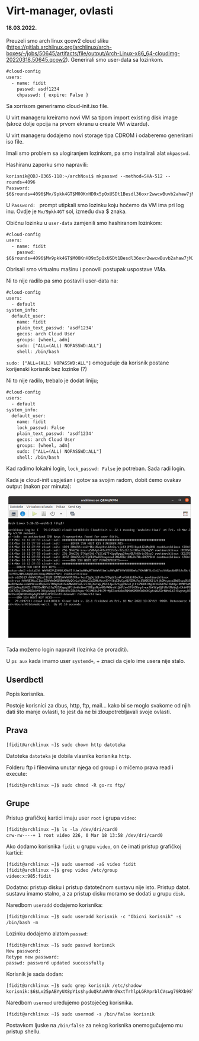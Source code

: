 # Virt-manager, ovlasti

#### 18.03.2022.

Preuzeli smo arch linux qcow2 cloud sliku (https://gitlab.archlinux.org/archlinux/arch-boxes/-/jobs/50645/artifacts/file/output/Arch-Linux-x86_64-cloudimg-20220318.50645.qcow2). Generirali smo user-data sa lozinkom.

```
#cloud-config
users:
  - name: fidit
    passwd: asdf1234
    chpasswd: { expire: False }
```

Sa xorrisom generiramo cloud-init.iso file. 

U virt manageru kreiramo novi VM sa tipom import existing disk image (skroz dolje opcija na prvom ekranu u create VM wizardu).

U virt manageru dodajemo novi storage tipa CDROM i odaberemo generirani iso file. 

Imali smo problem sa ulogiranjem lozinkom, pa smo instalirali alat `mkpasswd`.

Hashiranu zaporku smo napravili:

```shell
korisnik@ODJ-O365-118:~/archNovi$ mkpasswd --method=SHA-512 --rounds=4096
Password: 
$6$rounds=4096$Mv/9pkk4GT$M0OKnHD9x5pOxUSDt1Besdl36oxr2wwcwBuvb2ahaw7jMJA9SI2RLT.e.MCS2393SSsp7AsMm4PnwEdVM70Dj.
```

U `Password: ` prompt utipkali smo lozinku koju hoćemo da VM ima pri log inu. Ovdje je `Mv/9pkk4GT` sol, između dva $ znaka.


Običnu lozinku u `user-data` zamjenili smo hashiranom lozinkom:

```
#cloud-config
users:
  - name: fidit
    passwd: $6$rounds=4096$Mv9pkk4GT$M0OKnHD9x5pOxUSDt1Besdl36oxr2wwcwBuvb2ahaw7jMJA9SI2RLT.e.MCS2393SSsp7AsMm4PnwEdVM70Dj
```

Obrisali smo virtualnu mašinu i ponovili postupak uspostave VMa.

Ni to nije radilo pa smo postavili user-data na:


```
#cloud-config
users:
  - default
system_info:
  default_user:
    name: fidit
    plain_text_passwd: 'asdf1234'
    gecos: arch Cloud User
    groups: [wheel, adm]
    sudo: ["ALL=(ALL) NOPASSWD:ALL"]
    shell: /bin/bash

```

`sudo: ["ALL=(ALL) NOPASSWD:ALL"]` omogućuje da korisnik postane korijenski korisnik bez lozinke (?)

Ni to nije radilo, trebalo je dodat liniju;

```
#cloud-config
users:
  - default
system_info:
  default_user:
    name: fidit
    lock_passwd: False
    plain_text_passwd: 'asdf1234'
    gecos: arch Cloud User
    groups: [wheel, adm]
    sudo: ["ALL=(ALL) NOPASSWD:ALL"]
    shell: /bin/bash
```

Kad radimo lokalni login, `lock_passwd: False` je potreban. Sada radi login.

Kada je cloud-init uspješan i gotov sa svojim radom, dobit ćemo ovakav output (nakon par minuta):

<img src="Slika zaslona s 2022-03-18 14-38-46.png"></img>

Tada možemo login napravit (lozinka će proraditi).

U `ps aux` kada imamo user `systemd+`, + znaci da cjelo ime usera nije stalo.

## Userdbctl

Popis korisnika.

Postoje korisnici za dbus, http, ftp, mail... kako bi se moglo svakome od njih dati što manje ovlasti, to jest da ne bi zloupotrebljavali svoje ovlasti.

## Prava

```shell
[fidit@archlinux ~]$ sudo chown http datoteka
```

Datoteka `datoteka` je dobila vlasnika korisnika `http`.

Folderu ftp i fileovima unutar njega od group i o mičemo prava read i execute:

```shell
[fidit@archlinux ~]$ sudo chmod -R go-rx ftp/
```

## Grupe

Pristup grafičkoj kartici imaju user `root` i grupa `video`:

```shell
[fidit@archlinux ~]$ ls -la /dev/dri/card0
crw-rw----+ 1 root video 226, 0 Mar 18 13:58 /dev/dri/card0
```

Ako dodamo korisnika `fidit` u grupu `video`, on će imati pristup grafičkoj kartici:

```shell
[fidit@archlinux ~]$ sudo usermod -aG video fidit
[fidit@archlinux ~]$ grep video /etc/group
video:x:985:fidit
```

Dodatno: pristup disku i pristup datotečnom sustavu nije isto. Pristup datot. sustavu imamo stalno, a za pristup disku moramo se dodati u grupu `disk`.

Naredbom `useradd` dodajemo korisnika:

```shell
[fidit@archlinux ~]$ sudo useradd korisnik -c "Obicni korisnik" -s /bin/bash -m
```

Lozinku dodajemo alatom `passwd`:

```shell
[fidit@archlinux ~]$ sudo passwd korisnik
New password: 
Retype new password: 
passwd: password updated successfully
```

Korisnik je sada dodan:

```shell
[fidit@archlinux ~]$ sudo grep korisnik /etc/shadow
korisnik:$6$Lx25pABYyUX8pY1s$hyduQkAuWV0nSWxtTrhlpLGRXprblCVswg79RXb98TFj.WKIkKyHYhbm2UNfvuxJcy3jp6Ihe6I4cJWY8iVJj.:19069:0:99999:7:::
```

Naredbom `usermod` uređujemo postoječeg korisnika. 

```shell
[fidit@archlinux ~]$ sudo usermod -s /bin/false korisnik
```

Postavkom ljuske na `/bin/false` za nekog korisnika onemogučujemo mu pristup shellu.